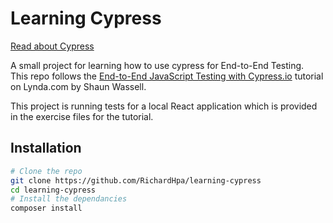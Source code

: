 # Learning Cypress
[Read about Cypress](https://www.cypress.io/)  

A small project for learning how to use cypress for End-to-End Testing.  
This repo follows the [End-to-End JavaScript Testing with Cypress.io](https://www.lynda.com/Developer-tutorials/End-End-JavaScript-Testing-Cypress-io/2814152-2.html) tutorial on Lynda.com by Shaun Wassell.  

This project is running tests for a local React application which is provided in the exercise files for the tutorial.  

## Installation
```bash
# Clone the repo
git clone https://github.com/RichardHpa/learning-cypress
cd learning-cypress
# Install the dependancies
composer install
```
